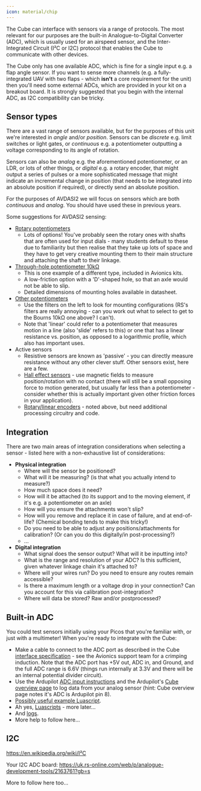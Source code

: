 ```yaml
---
icon: material/chip
---
```


The Cube can interface with sensors via a range of protocols. The most relevant for our purposes are the built-in Analogue-to-Digital Converter (ADC), which is usually used for an airspeed sensor, and the Inter-Integrated Circuit (I²C or I2C) protocol that enables the Cube to communicate with other devices.

The Cube only has one available ADC, which is fine for a single input e.g. a flap angle sensor. If you want to sense more channels (e.g. a fully-integrated UAV with two flaps - which **isn't** a core requirement for the unit) then you'll need some external ADCs, which are provided in your kit on a breakout board. It is strongly suggested that you begin with the internal ADC, as I2C compatibility can be tricky.

## Sensor types

There are a vast range of sensors available, but for the purposes of this unit we're interested in _angle_ and/or _position_. Sensors can be _discrete_ e.g. limit switches or light gates, or _continuous_ e.g. a potentiometer outputting a voltage corresponding to its angle of rotation.

Sensors can also be _analog_ e.g. the aforementioned potentiometer, or an LDR, or lots of other things, or _digital_ e.g. a rotary encoder, that might output a series of pulses or a more sophisticated message that might indicate an incremental change in position (that needs to be integrated into an absolute position if required), or directly send an absolute position.

For the purposes of AVDASI2 we will focus on sensors which are both _continuous_ and _analog_. You should have used these in previous years.

Some suggestions for AVDASI2 sensing:

* [Rotary potentiometers](https://uk.rs-online.com/web/c/passive-components/variable-resistors/potentiometers/?selectedNavigation=attributes.Potentiometer_Type=Rotary)
    * Lots of options! You've probably seen the rotary ones with shafts that are often used for input dials - many students default to these due to familiarity but then realise that they take up lots of space and they have to get very creative mounting them to their main structure and attaching the shaft to their linkage.
* [Through-hole potentiometer 10kΩ](https://uk.rs-online.com/web/p/potentiometers/1675335?gb=s)
    * This is one example of a different type, included in Avionics kits.
    * A low-friction option with a 'D'-shaped hole, so that an axle would not be able to slip.
    * Detailed dimensions of mounting holes available in datasheet.
* [Other potentiometers](https://uk.rs-online.com/web/c/passive-components/variable-resistors/potentiometers/)
    * Use the filters on the left to look for mounting configurations (RS's filters are really annoying - can you work out what to select to get to the Bourns 10kΩ one above? I can't). 
    * Note that 'linear' could refer to a potentiometer that measures motion in a line (also 'slide' refers to this) or one that has a linear resistance vs. position, as opposed to a logarithmic profile, which also has important uses.
* Active sensors
    * Resistive sensors are known as 'passive' - you can directly measure resistance without any other clever stuff. Other sensors exist, here are a few.
    * [Hall effect sensors](https://www.instructables.com/Hall-effect-sensor/) - use magnetic fields to measure position/rotation with no contact (there will still be a small opposing force to motion generated, but usually far less than a potentiometer - consider whether this is actually important given other friction forces in your application).
    * [Rotary/linear encoders](https://www.instructables.com/Tutorial-of-Rotary-Encoder-With-Arduino/) - noted above, but need additional processing circuitry and code.


## Integration

There are two main areas of integration considerations when selecting a sensor - listed here with a non-exhaustive list of considerations:

* **Physical integration**
    * Where will the sensor be positioned?
    * What will it be measuring? (is that what you actually intend to measure?)
    * How much space does it need?
    * How will it be attached (to its support and to the moving element, if it's e.g. a potentiometer on an axle)
    * How will you ensure the attachments won't slip?
    * How will you remove and replace it in case of failure, and at end-of-life? (Chemical bonding tends to make this tricky!)
    * Do you need to be able to adjust any positions/attachments for calibration? (Or can you do this digitally/in post-processing?)
    * ...
* **Digital integration**
    * What signal does the sensor output? What will it be inputting into?
    * What is the range and resolution of your ADC? Is this sufficient, given whatever linkage chain it's attached to?
    * Where will your wires run? Do you need to ensure any routes remain accessible?
    * Is there a maximum length or a voltage drop in your connection? Can you account for this via calibration post-integration?
    * Where will data be stored? Raw and/or postprocessed?


## Built-in ADC

You could test sensors initially using your Picos that you're familiar with, or just with a multimeter! When you're ready to integrate with the Cube:

* Make a cable to connect to the ADC port as described in the Cube [interface specification](https://docs.cubepilot.org/user-guides/autopilot/the-cube/introduction/interface-specifications#analog-or-port-adc) - see the Avionics support team for a crimping induction. Note that the ADC port has +5V out, ADC in, and Ground, and the full ADC range is 6.6V (things run internally at 3.3V and there will be an internal potential divider circuit).
* Use the Ardupilot [ADC input instructions](https://ardupilot.org/plane/docs/common-analog-pins.html) and the Ardupilot's [Cube overview page](https://ardupilot.org/plane/docs/common-thecubeorange-overview.html) to log data from your analog sensor (hint: Cube overview page notes it's ADC is Ardupilot pin 8).
* [Possibly useful example Luascript](https://github.com/ArduPilot/ardupilot/blob/master/libraries/AP_Scripting/examples/analog_input_and_GPIO.lua).
* Ah yes, [Luascripts](https://ardupilot.org/copter/docs/common-lua-scripts.html) - more later...
* And [logs](https://ardupilot.org/copter/docs/common-logs.html#logs).
* More help to follow here...



## I2C

https://en.wikipedia.org/wiki/I²C

Your I2C ADC board: https://uk.rs-online.com/web/p/analogue-development-tools/2163761?gb=s 

More to follow here too...